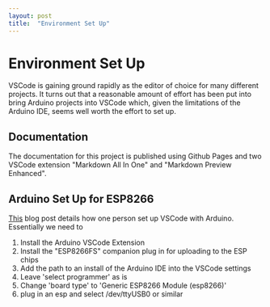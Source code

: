 ```yaml
---
layout: post
title:  "Environment Set Up"
---
```

# Environment Set Up

VSCode is gaining ground rapidly as the editor of choice for many different projects. It turns out that a reasonable amount of effort has been put into bring Arduino projects into VSCode which, given the limitations of the Arduino IDE, seems well worth the effort to set up.

## Documentation

The documentation for this project is published using Github Pages and two VSCode extension "Markdown All In One" and "Markdown Preview Enhanced".

## Arduino Set Up for ESP8266

[This](https://cuneyt.aliustaoglu.biz/en/enabling-arduino-intellisense-with-visual-studio-code/) blog post details how one person set up VSCode with Arduino. Essentially we need to 

1. Install the Arduino VSCode Extension
1. Install the "ESP8266FS" companion plug in for uploading to the ESP chips
1. Add the path to an install of the Arduino IDE into the VSCode settings
1. Leave 'select programmer' as is
1. Change 'board type' to 'Generic ESP8266 Module (esp8266)'
1. plug in an esp and select /dev/ttyUSB0 or similar